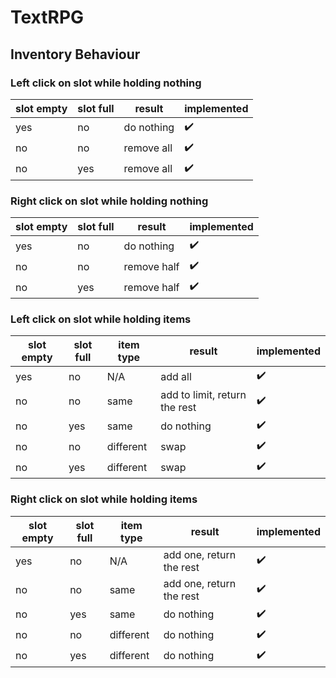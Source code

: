 # TextRPG

## Inventory Behaviour

### Left click on slot while holding nothing

| slot empty | slot full | result     | implemented        |
| ---------- | --------- | ---------- | ------------------ |
| yes        | no        | do nothing | :heavy_check_mark: |
| no         | no        | remove all | :heavy_check_mark: |
| no         | yes       | remove all | :heavy_check_mark: |

### Right click on slot while holding nothing

| slot empty | slot full | result      | implemented        |
| ---------- | --------- | ----------- | ------------------ |
| yes        | no        | do nothing  | :heavy_check_mark: |
| no         | no        | remove half | :heavy_check_mark: |
| no         | yes       | remove half | :heavy_check_mark: |

### Left click on slot while holding items

| slot empty | slot full | item type | result                        | implemented        |
| ---------- | --------- | --------- | ----------------------------- | ------------------ |
| yes        | no        | N/A       | add all                       | :heavy_check_mark: |
| no         | no        | same      | add to limit, return the rest | :heavy_check_mark: |
| no         | yes       | same      | do nothing                    | :heavy_check_mark: |
| no         | no        | different | swap                          | :heavy_check_mark: |
| no         | yes       | different | swap                          | :heavy_check_mark: |

### Right click on slot while holding items

| slot empty | slot full | item type | result                   | implemented        |
| ---------- | --------- | --------- | ------------------------ | ------------------ |
| yes        | no        | N/A       | add one, return the rest | :heavy_check_mark: |
| no         | no        | same      | add one, return the rest | :heavy_check_mark: |
| no         | yes       | same      | do nothing               | :heavy_check_mark: |
| no         | no        | different | do nothing               | :heavy_check_mark: |
| no         | yes       | different | do nothing               | :heavy_check_mark: |
